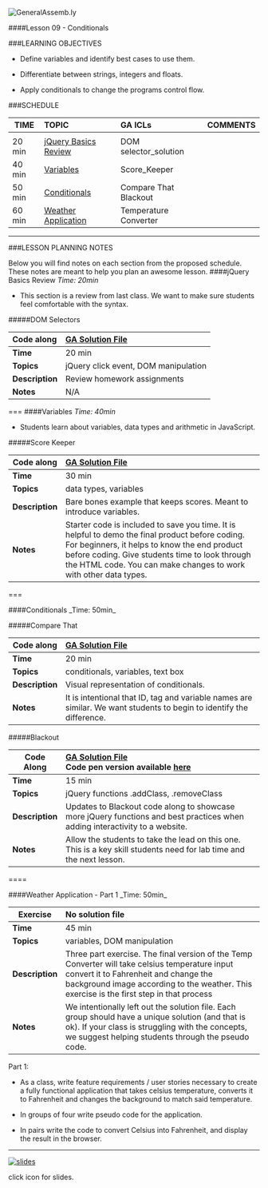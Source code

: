 ![GeneralAssemb.ly](../../img/icons/instr_agenda.png)


####Lesson 09 - Conditionals


###LEARNING OBJECTIVES


*	Define variables and identify best cases to use them.

*	Differentiate between strings, integers and floats.

*	Apply conditionals to change the programs control flow.


###SCHEDULE


| TIME        | TOPIC| GA ICLs| COMMENTS |
| ------------- |:-------------|:-------------------|:----------------|
||
| 20 min | [jQuery Basics Review](#jquery-basics) | DOM selector_solution  |  |
| 40 min | [Variables](#variables) | Score_Keeper |  |
| 50 min | [Conditionals](#conditionals) | Compare That <br> Blackout  |  |
| 60 min | [Weather Application](#weather-application) | Temperature Converter |  |

---

###LESSON PLANNING NOTES

Below you will find notes on each section from the proposed schedule. These notes are  meant to help you plan an awesome lesson.
<a name=jquery-basics>
####jQuery Basics Review
_Time: 20min_

*	This section is a review from last class. We want to make sure students feel comfortable with the syntax.

#####DOM Selectors

| Code along | [GA Solution File](solution/domSelectors_solution)|
| :------------- |:-------------|
| __Time__ | 20 min|
| __Topics__ | jQuery click event, DOM manipulation|
| __Description__| Review homework assignments|
| __Notes__|  N/A |

===
<a name=variables>
####Variables
_Time: 40min_

*	Students learn about variables, data types and arithmetic in JavaScript.

#####Score Keeper

|Code along | [GA Solution File](solution/score_keeper)|
| ------------- |:-------------|
| __Time__ | 30 min|
| __Topics__ | data types, variables |
| __Description__| Bare bones example that keeps scores. Meant to introduce variables. |
| __Notes__| Starter code is included to save you time. It  is helpful to demo the final product before coding. For beginners, it helps to know the end product before coding. Give students time to look through the HTML code. You can make changes to work with other data types.|

===

<a name=conditionals>
####Conditionals
_Time: 50min_

#####Compare That

|Code along | [GA Solution File](solution/compare_that)|
| ------------- |:-------------|
| __Time__ | 20 min |
| __Topics__ | conditionals, variables, text box |
| __Description__| Visual representation of conditionals. |
| __Notes__| It is intentional that ID, tag and variable names are similar. We want students to begin to identify the difference. |


#####Blackout

| Code Along | [GA Solution File](solution/blackout) <br> Code pen version available [here](http://codepen.io/nevan/pen/ywqEC)|
| ------------- |:-------------|
| __Time__ | 15 min |
| __Topics__ | jQuery functions .addClass, .removeClass  |
| __Description__| Updates to Blackout code along to showcase more jQuery functions and best practices when adding interactivity to a website.|
| __Notes__| Allow the students to take the lead on this one. This is a key skill students need for lab time and the next lesson. |

====

<a name=weather-application>
####Weather Application - Part 1
_Time: 50min_


| Exercise | No solution file|
| ------------- |:-------------|
| __Time__ | 45 min |
| __Topics__ | variables, DOM manipulation |
| __Description__| Three part exercise. The final version of the Temp Converter will take celsius temperature input convert it to  Fahrenheit and change the background image according to the weather. This exercise is the first step in that process|
| __Notes__| We intentionally left out the solution file. Each group should have a unique solution (and that  is ok). If your class is  struggling with the concepts, we suggest helping students through the pseudo code. |

Part 1:

*	As a class, write feature requirements / user stories necessary to create a fully functional application that takes celsius temperature, converts it to Fahrenheit and changes the background to match said temperature.

*	In groups of four write pseudo code for the application.

*	In pairs write the code to convert Celsius into Fahrenheit, and display the result in the browser.


----

[![slides](../../img/icons/slides.png)](slides.md)

click icon for slides.
